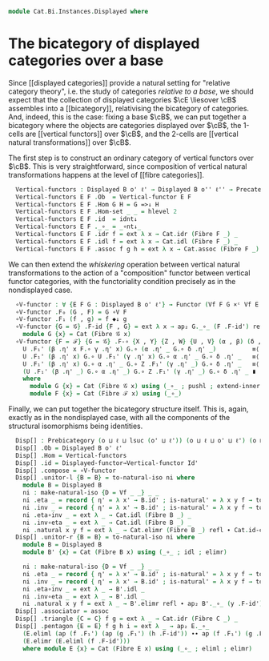 <!--
```agda
open import Cat.Functor.Naturality
open import Cat.Displayed.Functor
open import Cat.Instances.Product
open import Cat.Displayed.Fibre
open import Cat.Displayed.Base
open import Cat.Bi.Base
open import Cat.Prelude

import Cat.Displayed.Reasoning as Disp
import Cat.Reasoning as Cat
```
-->

```agda
module Cat.Bi.Instances.Displayed where
```

<!--
```agda
private variable
  o ℓ o' ℓ' o'' ℓ'' : Level
  B : Precategory o ℓ

```
-->

# The bicategory of displayed categories over a base

Since [[displayed categories]] provide a natural setting for "relative
category theory", i.e. the study of categories *relative to a base*, we
should expect that the collection of displayed categories $\cE \liesover
\cB$ assembles into a [[bicategory]], relativising the bicategory of
categories. And, indeed, this is the case: fixing a base $\cB$, we can
put together a bicategory where the objects are categories displayed
over $\cB$, the 1-cells are [[vertical functors]] over $\cB$, and the
2-cells are [[vertical natural transformations]] over $\cB$.

<!--
```agda
module _ where
  open Precategory
```
-->

The first step is to construct an ordinary category of vertical functors
over $\cB$. This is very straightforward, since composition of vertical
natural transformations happens at the level of [[fibre categories]].

```agda
  Vertical-functors : Displayed B o' ℓ' → Displayed B o'' ℓ'' → Precategory _ _
  Vertical-functors E F .Ob  = Vertical-functor E F
  Vertical-functors E F .Hom G H = G =>↓ H
  Vertical-functors E F .Hom-set _ _ = hlevel 2
  Vertical-functors E F .id  = idnt↓
  Vertical-functors E F ._∘_ = _∘nt↓_
  Vertical-functors E F .idr f = ext λ x → Cat.idr (Fibre F _) _
  Vertical-functors E F .idl f = ext λ x → Cat.idl (Fibre F _) _
  Vertical-functors E F .assoc f g h = ext λ x → Cat.assoc (Fibre F _) _ _ _
```

<!--
```agda
module _ {o ℓ} (B : Precategory o ℓ) (o' ℓ' : Level) where
  open Prebicategory

  private
    Vf : Displayed B o' ℓ' → Displayed B o'' ℓ'' → Precategory _ _
    Vf = Vertical-functors

  open Vertical-functor
  open make-natural-iso
  open Functor
  open _=>↓_
```
-->

We can then extend the *whiskering* operation between vertical natural
transformations to the action of a "composition" functor between
vertical functor categories, with the functoriality condition precisely
as in the nondisplayed case.

```agda
  ∘V-functor : ∀ {E F G : Displayed B o' ℓ'} → Functor (Vf F G ×ᶜ Vf E F) (Vf E G)
  ∘V-functor .F₀ (G , F) = G ∘V F
  ∘V-functor .F₁ (f , g) = f ◆↓ g
  ∘V-functor {G = 𝒢} .F-id {F , G} = ext λ x → ap₂ G._∘_ (F .F-id') refl ∙ G.idr _ where
    module G {x} = Cat (Fibre 𝒢 x)
  ∘V-functor {F = ℱ} {G = 𝒢} .F-∘ {X , Y} {Z , W} {U , V} (α , β) (δ , γ) = ext λ x →
    U .F₁' (β .η' x F.∘ γ .η' x) G.∘ (α .η' _ G.∘ δ .η' _)          ≡⟨ G.pushl (F-∘↓ U) ⟩
    U .F₁' (β .η' x) G.∘ U .F₁' (γ .η' x) G.∘ α .η' _ G.∘ δ .η' _   ≡⟨ G.extend-inner (sym (is-natural↓ α _ _ _)) ⟩
    U .F₁' (β .η' x) G.∘ α .η' _ G.∘ Z .F₁' (γ .η' _) G.∘ δ .η' _   ≡⟨ G.pulll refl ⟩
    (U .F₁' (β .η' _) G.∘ α .η' _) G.∘ Z .F₁' (γ .η' _) G.∘ δ .η' _ ∎
    where
      module G {x} = Cat (Fibre 𝒢 x) using (_∘_ ; pushl ; extend-inner ; pulll)
      module F {x} = Cat (Fibre ℱ x) using (_∘_)
```

<!--
```agda
  private
    assoc : Associator-for Vf ∘V-functor
    assoc {D = D} = to-natural-iso ni where
      module D = Displayed D
      module D' {x} = Cat (Fibre D x) using (_∘_ ; idl ; idr ; elimr ; pushl ; introl)

      ni : make-natural-iso {D = Vf _ _} _ _
      ni .eta _ = record { η' = λ x' → D.id' ; is-natural' = λ x y f → to-pathp (Disp.id-comm[] D) }
      ni .inv _ = record { η' = λ x' → D.id' ; is-natural' = λ x y f → to-pathp (Disp.id-comm[] D) }
      ni .eta∘inv _ = ext λ _ → D'.idl _
      ni .inv∘eta _ = ext λ _ → D'.idl _
      ni .natural x y f = ext λ _ → D'.idr _ ∙∙ D'.pushl (F-∘↓ (y .fst)) ∙∙ D'.introl refl
```
-->

Finally, we can put together the bicategory structure itself. This is,
again, exactly as in the nondisplayed case, with all the components of
the structural isomorphisms being identities.

```agda
  Disp[] : Prebicategory (o ⊔ ℓ ⊔ lsuc (o' ⊔ ℓ')) (o ⊔ ℓ ⊔ o' ⊔ ℓ') (o ⊔ ℓ ⊔ o' ⊔ ℓ')
  Disp[] .Ob = Displayed B o' ℓ'
  Disp[] .Hom = Vertical-functors
  Disp[] .id = Displayed-functor→Vertical-functor Id'
  Disp[] .compose = ∘V-functor
  Disp[] .unitor-l {B = B} = to-natural-iso ni where
    module B = Displayed B
    ni : make-natural-iso {D = Vf _ _} _ _
    ni .eta _ = record { η' = λ x' → B.id' ; is-natural' = λ x y f → to-pathp (Disp.id-comm[] B) }
    ni .inv _ = record { η' = λ x' → B.id' ; is-natural' = λ x y f → to-pathp (Disp.id-comm[] B) }
    ni .eta∘inv _ = ext λ _ → Cat.idl (Fibre B _) _
    ni .inv∘eta _ = ext λ _ → Cat.idl (Fibre B _) _
    ni .natural x y f = ext λ _ → Cat.elimr (Fibre B _) refl ∙ Cat.id-comm (Fibre B _)
  Disp[] .unitor-r {B = B} = to-natural-iso ni where
    module B = Displayed B
    module B' {x} = Cat (Fibre B x) using (_∘_ ; idl ; elimr)

    ni : make-natural-iso {D = Vf _ _} _ _
    ni .eta _ = record { η' = λ x' → B.id' ; is-natural' = λ x y f → to-pathp (Disp.id-comm[] B) }
    ni .inv _ = record { η' = λ x' → B.id' ; is-natural' = λ x y f → to-pathp (Disp.id-comm[] B) }
    ni .eta∘inv _ = ext λ _ → B'.idl _
    ni .inv∘eta _ = ext λ _ → B'.idl _
    ni .natural x y f = ext λ _ → B'.elimr refl ∙ ap₂ B'._∘_ (y .F-id') refl
  Disp[] .associator = assoc
  Disp[] .triangle {C = C} f g = ext λ _ → Cat.idr (Fibre C _) _
  Disp[] .pentagon {E = E} f g h i = ext λ _ → ap₂ E._∘_
    (E.eliml (ap (f .F₁') (ap (g .F₁') (h .F-id')) ∙∙ ap (f .F₁') (g .F-id') ∙∙ f .F-id'))
    (E.elimr (E.eliml (f .F-id')))
    where module E {x} = Cat (Fibre E x) using (_∘_ ; eliml ; elimr)
```
